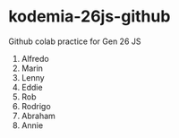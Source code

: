 # kodemia-26js-github

Github colab practice for Gen 26 JS

1. Alfredo
2. Marin
3. Lenny
4. Eddie
5. Rob
6. Rodrigo
7. Abraham
8. Annie
